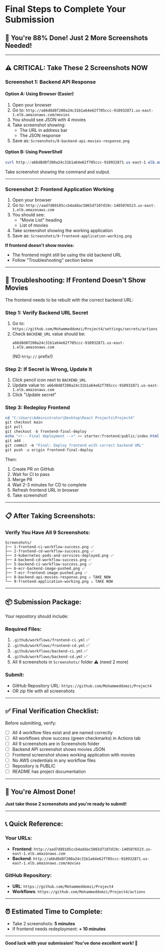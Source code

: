 # Final Steps to Complete Your Submission

## 🎯 **You're 88% Done! Just 2 More Screenshots Needed!**

---

## ⚠️ **CRITICAL: Take These 2 Screenshots NOW**

### **Screenshot 1: Backend API Response**

#### **Option A: Using Browser** (Easier)

1. Open your browser
2. Go to: `http://a66d8d8f200a24c31b1a64e62f705ccc-910932871.us-east-1.elb.amazonaws.com/movies`
3. You should see JSON with 4 movies
4. Take screenshot showing:
   - The URL in address bar
   - The JSON response
5. Save as: `Screenshots/8-backend-api-movies-response.png`

#### **Option B: Using PowerShell**

```powershell
curl http://a66d8d8f200a24c31b1a64e62f705ccc-910932871.us-east-1.elb.amazonaws.com/movies
```

Take screenshot showing the command and output.

---

### **Screenshot 2: Frontend Application Working**

1. Open your browser
2. Go to: `http://aad7d89105ccb4addac5065d7107d19c-1405076523.us-east-1.elb.amazonaws.com`
3. You should see:
   - "Movie List" heading
   - List of movies
4. Take screenshot showing the working application
5. Save as: `Screenshots/9-frontend-application-working.png`

**If frontend doesn't show movies:**

- The frontend might still be using the old backend URL
- Follow "Troubleshooting" section below

---

## 🔧 **Troubleshooting: If Frontend Doesn't Show Movies**

The frontend needs to be rebuilt with the correct backend URL:

### **Step 1: Verify Backend URL Secret**

1. Go to: `https://github.com/Mohammeddomzi/Project4/settings/secrets/actions`
2. Check `BACKEND_URL` value should be:
   ```
   a66d8d8f200a24c31b1a64e62f705ccc-910932871.us-east-1.elb.amazonaws.com
   ```
   (NO `http://` prefix!)

### **Step 2: If Secret is Wrong, Update It**

1. Click pencil icon next to `BACKEND_URL`
2. Update value to: `a66d8d8f200a24c31b1a64e62f705ccc-910932871.us-east-1.elb.amazonaws.com`
3. Click "Update secret"

### **Step 3: Redeploy Frontend**

```powershell
cd "C:\Users\Administrator\Desktop\React Projects\Project4"
git checkout main
git pull
git checkout -b frontend-final-deploy
echo "<!-- Final deployment -->" >> starter/frontend/public/index.html
git add .
git commit -m "Final: Deploy frontend with correct backend URL"
git push -u origin frontend-final-deploy
```

Then:

1. Create PR on GitHub
2. Wait for CI to pass
3. Merge PR
4. Wait 2-3 minutes for CD to complete
5. Refresh frontend URL in browser
6. Take screenshot!

---

## 📋 **After Taking Screenshots:**

### **Verify You Have All 9 Screenshots:**

```
Screenshots/
├── 1-frontend-ci-workflow-success.png ✅
├── 2-frontend-cd-workflow-success.png ✅
├── 3-kubernetes-pods-and-services-deployed.png ✅
├── 4-backend-cd-workflow-success.png ✅
├── 5-backend-ci-workflow-success.png ✅
├── 6-ecr-backend-image-pushed.png ✅
├── 7-ecr-frontend-image-pushed.png ✅
├── 8-backend-api-movies-response.png ⚠️ TAKE NOW
└── 9-frontend-application-working.png ⚠️ TAKE NOW
```

---

## 📦 **Submission Package:**

Your repository should include:

### **Required Files:**

1. `.github/workflows/frontend-ci.yml` ✅
2. `.github/workflows/frontend-cd.yml` ✅
3. `.github/workflows/backend-ci.yml` ✅
4. `.github/workflows/backend-cd.yml` ✅
5. All 9 screenshots in `Screenshots/` folder ⚠️ (need 2 more)

### **Submit:**

- GitHub Repository URL: `https://github.com/Mohammeddomzi/Project4`
- OR zip file with all screenshots

---

## ✅ **Final Verification Checklist:**

Before submitting, verify:

- [ ] All 4 workflow files exist and are named correctly
- [ ] All workflows show success (green checkmarks) in Actions tab
- [ ] All 9 screenshots are in Screenshots folder
- [ ] Backend API screenshot shows movies JSON
- [ ] Frontend screenshot shows working application with movies
- [ ] No AWS credentials in any workflow files
- [ ] Repository is PUBLIC
- [ ] README has project documentation

---

## 🎉 **You're Almost Done!**

**Just take those 2 screenshots and you're ready to submit!**

---

## 📞 **Quick Reference:**

### **Your URLs:**

- **Frontend**: `http://aad7d89105ccb4addac5065d7107d19c-1405076523.us-east-1.elb.amazonaws.com`
- **Backend**: `http://a66d8d8f200a24c31b1a64e62f705ccc-910932871.us-east-1.elb.amazonaws.com/movies`

### **GitHub Repository:**

- **URL**: `https://github.com/Mohammeddomzi/Project4`
- **Workflows**: `https://github.com/Mohammeddomzi/Project4/actions`

---

## ⏰ **Estimated Time to Complete:**

- Take 2 screenshots: **5 minutes**
- If frontend needs redeployment: **+ 10 minutes**

---

**Good luck with your submission! You've done excellent work! 🚀**
